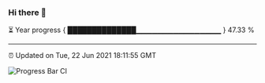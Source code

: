 ### Hi there 👋

⏳ Year progress { ██████████████▁▁▁▁▁▁▁▁▁▁▁▁▁▁▁▁ } 47.33 %

---

⏰ Updated on Tue, 22 Jun 2021 18:11:55 GMT

![Progress Bar CI](https://github.com/liununu/liununu/workflows/Progress%20Bar%20CI/badge.svg)
